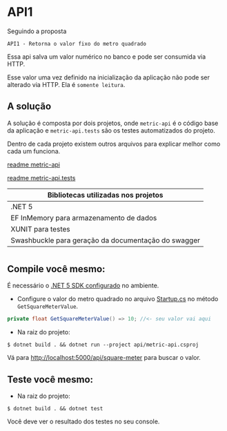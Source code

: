 # API1

Seguindo a proposta
```
API1 - Retorna o valor fixo do metro quadrado
```
Essa api salva um valor numérico no banco e pode ser consumida via HTTP.

Esse valor uma vez definido na inicialização da aplicação não pode ser alterado via HTTP. Ela é `somente leitura`.

## A solução
A solução é composta por dois projetos, onde `metric-api` é o código base da aplicação e `metric-api.tests` são os testes automatizados do projeto.

Dentro de cada projeto existem outros arquivos para explicar melhor como cada um funciona.

[readme metric-api](./api/readme.md)

[readme metric-api.tests](./tests/readme.md)

|Bibliotecas utilizadas nos projetos|
| ------ |
|.NET 5 |
|EF InMemory para armazenamento de dados|
|XUNIT para testes|
|Swashbuckle para geração da documentação do swagger|

#

## Compile você mesmo:

É necessário o [.NET 5 SDK configurado](TODO:dotnetconfigure) no ambiente.

- Configure o valor do metro quadrado no arquivo [Startup.cs](./api/Startup.cs) no método `GetSquareMeterValue`.

```cs
private float GetSquareMeterValue() => 10; //<- seu valor vai aqui
```

- Na raiz do projeto:

```console
$ dotnet build . && dotnet run --project api/metric-api.csproj
```
Vá para [http://localhost:5000/api/square-meter](http://localhost:5000/api/square-meter) para buscar o valor.

## Teste você mesmo:

- Na raiz do projeto:
```console
$ dotnet build . && dotnet test
```

Você deve ver o resultado dos testes no seu console.


